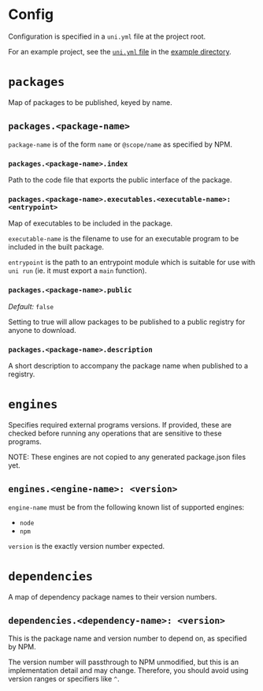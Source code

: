 # Config

Configuration is specified in a `uni.yml` file at the project root.

For an example project, see the [`uni.yml` file](../example/uni.yml) in the
[example directory](../example).

# `packages`

Map of packages to be published, keyed by name.

## `packages.<package-name>`

`package-name` is of the form `name` or `@scope/name` as specified
by NPM.

### `packages.<package-name>.index`

Path to the code file that exports the public interface of the package.

### `packages.<package-name>.executables.<executable-name>: <entrypoint>`

Map of executables to be included in the package.

`executable-name` is the filename to use for an executable program to be
included in the built package.

`entrypoint` is the path to an entrypoint module which is suitable for use
with `uni run` (ie. it must export a `main` function).

### `packages.<package-name>.public`

_Default:_ `false`

Setting to true will allow packages to be published to a public registry for
anyone to download.

### `packages.<package-name>.description`

A short description to accompany the package name when published to a registry.

# `engines`

Specifies required external programs versions. If provided, these are checked before running any operations that are sensitive to these programs.

NOTE: These engines are not copied to any generated package.json files yet.

## `engines.<engine-name>: <version>`

`engine-name` must be from the following known list of supported engines:

- `node`
- `npm`

`version` is the exactly version number expected.

# `dependencies`

A map of dependency package names to their version numbers.

## `dependencies.<dependency-name>: <version>`

This is the package name and version number to depend on, as specified by NPM.

The version number will passthrough to NPM unmodified, but this is an
implementation detail and may change. Therefore, you should avoid using version
ranges or specifiers like `^`.

